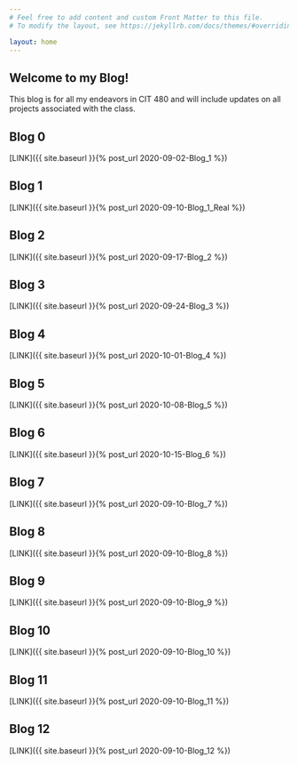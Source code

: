 ```yaml
---
# Feel free to add content and custom Front Matter to this file.
# To modify the layout, see https://jekyllrb.com/docs/themes/#overriding-theme-defaults

layout: home
---
```


<h2>Welcome to my Blog!</h2>
This blog is for all my endeavors in CIT 480 and will include updates on all projects associated with the class.

<h2>Blog 0</h2>
[LINK]({{ site.baseurl }}{% post_url 2020-09-02-Blog_1 %})
<h2>Blog 1</h2>
[LINK]({{ site.baseurl }}{% post_url 2020-09-10-Blog_1_Real %})
<h2>Blog 2</h2>
[LINK]({{ site.baseurl }}{% post_url 2020-09-17-Blog_2 %})
<h2>Blog 3</h2>
[LINK]({{ site.baseurl }}{% post_url 2020-09-24-Blog_3 %})
<h2>Blog 4</h2>
[LINK]({{ site.baseurl }}{% post_url 2020-10-01-Blog_4 %})
<h2>Blog 5</h2>
[LINK]({{ site.baseurl }}{% post_url 2020-10-08-Blog_5 %})
<h2>Blog 6</h2>
[LINK]({{ site.baseurl }}{% post_url 2020-10-15-Blog_6 %})
<h2>Blog 7</h2>
[LINK]({{ site.baseurl }}{% post_url 2020-09-10-Blog_7 %})
<h2>Blog 8</h2>
[LINK]({{ site.baseurl }}{% post_url 2020-09-10-Blog_8 %})
<h2>Blog 9</h2>
[LINK]({{ site.baseurl }}{% post_url 2020-09-10-Blog_9 %})
<h2>Blog 10</h2>
[LINK]({{ site.baseurl }}{% post_url 2020-09-10-Blog_10 %})
<h2>Blog 11</h2>
[LINK]({{ site.baseurl }}{% post_url 2020-09-10-Blog_11 %})
<h2>Blog 12</h2>
[LINK]({{ site.baseurl }}{% post_url 2020-09-10-Blog_12 %})